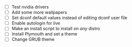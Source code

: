 - [ ] Test nvidia drivers
- [ ] Add some more wallpapers
- [ ] Set dconf default values instead of editing dconf user file
- [ ] Enable autologin for live
- [ ] Make an install script to install on *any* distro
- [ ] Install Plymouth and set a theme
- [ ] Change GRUB theme
